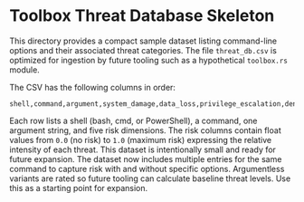 # Toolbox Threat Database Skeleton

This directory provides a compact sample dataset listing command-line options and their associated threat categories. The file `threat_db.csv` is optimized for ingestion by future tooling such as a hypothetical `toolbox.rs` module.

The CSV has the following columns in order:

```
shell,command,argument,system_damage,data_loss,privilege_escalation,denial_of_service,code_injection
```

Each row lists a shell (bash, cmd, or PowerShell), a command, one argument string, and five risk dimensions. The risk columns contain float values from `0.0` (no risk) to `1.0` (maximum risk) expressing the relative intensity of each threat. This dataset is intentionally small and ready for future expansion.
The dataset now includes multiple entries for the same command to capture risk with and without specific options. Argumentless variants are rated so future tooling can calculate baseline threat levels. Use this as a starting point for expansion.
